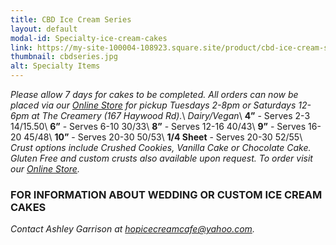 ```yaml
---
title: CBD Ice Cream Series
layout: default
modal-id: Specialty-ice-cream-cakes
link: https://my-site-100004-108923.square.site/product/cbd-ice-cream-series/233?cs=true
thumbnail: cbdseries.jpg
alt: Specialty Items 
---
```


*Please allow 7 days for cakes to be completed. All orders can now be placed via our <a href="https://my-site-100004-108923.square.site/" target="_blank">Online Store</a> for pickup Tuesdays 2-8pm or Saturdays 12-6pm at The Creamery (167 Haywood Rd).*\\
*Dairy/Vegan*\\
**4”** - Serves 2-3 $14/$15.50\\
**6”** - Serves 6-10 $30/$33\\
**8”** - Serves 12-16 $40/$43\\
**9”** - Serves 16-20 $45/$48\\
**10”** - Serves 20-30 $50/$53\\
**1/4 Sheet** - Serves 20-30 $52/$55\\
*Crust options include Crushed Cookies, Vanilla Cake or Chocolate Cake. Gluten Free and custom crusts also available upon request. To order visit our <a href="https://my-site-100004-108923.square.site/" target="_blank">Online Store</a>.*

### FOR INFORMATION ABOUT WEDDING OR CUSTOM ICE CREAM CAKES 
*Contact Ashley Garrison at <a href="mailto:hopicecreamcafe@yahoo.com">hopicecreamcafe@yahoo.com</a>.*
